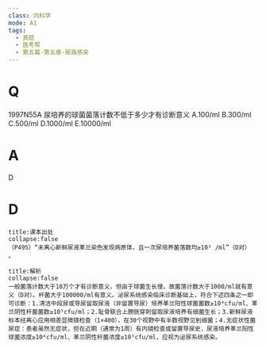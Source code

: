 ```yaml
---
class: 内科学
mode: A1
tags:
  - 真题
  - 医考帮
  - 第五篇-第五章-尿路感染
---
```


# Q
1997N55A 尿培养的球菌菌落计数不低于多少才有诊断意义
A.100/ml
B.300/ml
C.500/ml
D.1000/ml
E.10000/ml

# A
D
# D
```ad-note
title:课本出处
collapse:false
（P495）“未离心新鲜尿液革兰染色发现病原体，且一次尿培养菌落数均≥10³ /ml”（D对） 。
```

```ad-summary
title:解析
collapse:false
一般菌落计数大于10万个才有诊断意义，但由于球菌生长慢，故菌落计数大于1000/ml就有意义（D对）。杆菌大于100000/ml有意义。泌尿系统感染临床诊断基础上，符合下述四条之一即可诊断：1.清洁中段尿或导尿留取尿液（非留置导尿）培养革兰阳性球菌菌数≥10⁴cfu/ml、革兰阴性杆菌菌数≥10⁵cfu/ml；2.耻骨联合上膀胱穿刺留取尿液培养有细菌生长；3.新鲜尿液标本经离心应用相差显微镜检查（1×400），在30个视野中有半数视野见到细菌；4.无症状性菌尿症：患者虽然无症状，但在近期（通常为1周）有内镜检查或留置导尿史，尿液培养革兰阳性球菌浓度≥10⁴cfu/ml、革兰阴性杆菌浓度≥10⁵cfu/ml，应视为泌尿系统感染。
```


